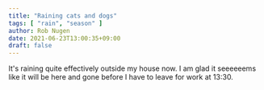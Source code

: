 ```yaml
---
title: "Raining cats and dogs"
tags: [ "rain", "season" ]
author: Rob Nugen
date: 2021-06-23T13:00:35+09:00
draft: false
---
```


It's raining quite effectively outside my house now.  I am glad it
seeeeeems like it will be here and gone before I have to leave for
work at 13:30.
